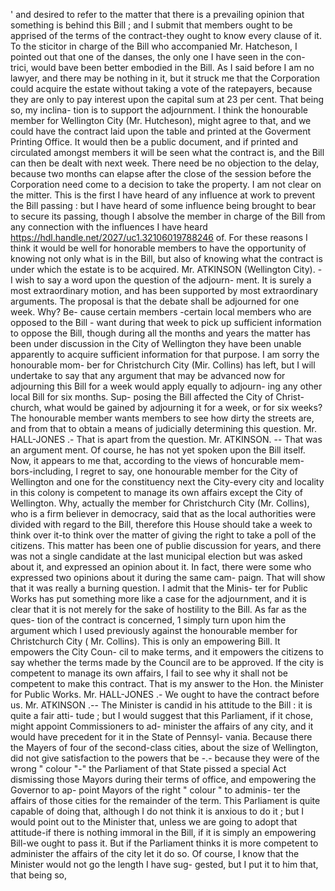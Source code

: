 ' and desired to refer to the matter that there is a prevailing opinion that something is behind this Bill ; and I submit that members ought to be apprised of the terms of the contract-they ought to know every clause of it. To the sticitor in charge of the Bill who accompanied Mr. Hatcheson, I pointed out that one of the danses, the only one I have seen in the con- trici, would bave been better embodied in the Bill. As I said before I am no lawyer, and there may be nothing in it, but it struck me that the Corporation could acquire the estate without taking a vote of the ratepayers, because they are only to pay interest upon the capital sum at 23 per cent. That being so, my inclina- tion is to support the adjournment. I think the honourable member for Wellington City (Mr. Hutcheson), might agree to that, and we could have the contract laid upon the table and printed at the Goverment Printing Office. It would then be a public document, and if printed and circulated amongst members it will be seen what the contract is, and the Bill can then be dealt with next week. There need be no objection to the delay, because two months can elapse after the close of the session before the Corporation need come to a decision to take the property. I am not clear on the mitter. This is the first I have heard of any influence at work to prevent the Bill passing : but I have heard of some influence being brought to bear to secure its passing, though I absolve the member in charge of the Bill from any connection with the influences I have heard https://hdl.handle.net/2027/uc1.32106019788246 of. For these reasons I think it would be well for honorable members to have the opportunity of knowing not only what is in the Bill, but also of knowing what the contract is under which the estate is to be acquired. Mr. ATKINSON (Wellington City). - I wish to say a word upon the question of the adjourn- ment. It is surely a most extraordinary motion, and has been supported by most extraordinary arguments. The proposal is that the debate shall be adjourned for one week. Why? Be- cause certain members -certain local members who are opposed to the Bill - want during that week to pick up sufficient information to oppose the Bill, though during all the months and years the matter has been under discussion in the City of Wellington they have been unable apparently to acquire sufficient information for that purpose. I am sorry the honourable mom- ber for Christchurch City (Mir. Collins) has left, but I will undertake to say that any argument that may be advanced now for adjourning this Bill for a week would apply equally to adjourn- ing any other local Bill for six months. Sup- posing the Bill affected the City of Christ- church, what would be gained by adjourning it for a week, or for six weeks? The honourable member wants members to see how dirty the streets are, and from that to obtain a means of judicially determining this question. Mr. HALL-JONES .- That is apart from the question. Mr. ATKINSON. -- That was an argument ment. Of course, he has not yet spoken upon the Bill itself. Now, it appears to me that, according to the views of honcurable mem- bors-including, I regret to say, one honourable member for the City of Wellington and one for the constituency next the City-every city and locality in this colony is competent to manage its own affairs except the City of Wellington. Why, actually the member for Christchurch City (Mr. Collins), who is a firm believer in democracy, said that as the local authorities were divided with regard to the Bill, therefore this House should take a week to think over it-to think over the matter of giving the right to take a poll of the citizens. This matter has been one of publie discussion for years, and there was not a single candidate at the last municipal election but was asked about it, and expressed an opinion about it. In fact, there were some who expressed two opinions about it during the same cam- paign. That will show that it was really a burning question. I admit that the Minis- ter for Public Works has put something more like a case for the adjournment, and it is clear that it is not merely for the sake of hostility to the Bill. As far as the ques- tion of the contract is concerned, 1 simply turn upon him the argument which I used previously against the honourable member for Christchurch City ( Mr. Collins). This is only an empowering Bill. It empowers the City Coun- cil to make terms, and it empowers the citizens to say whether the terms made by the Council are to be approved. If the city is competent to manage its own affairs, I fail to see why it shall not be competent to make this contract. That is my answer to the Hon. the Minister for Public Works. Mr. HALL-JONES .- We ought to have the contract before us. Mr. ATKINSON .-- The Minister is candid in his attitude to the Bill : it is quite a fair atti- tude ; but I would suggest that this Parliament, if it chose, might appoint Commissioners to ad- minister the affairs of any city, and it would have precedent for it in the State of Pennsyl- vania. Because there the Mayers of four of the second-class cities, about the size of Wellington, did not give satisfaction to the powers that be -.- because they were of the wrong " colour "-" the Parliament of that State pissed a special Act dismissing those Mayors during their terms of office, and empowering the Governor to ap- point Mayors of the right " colour " to adminis- ter the affairs of those cities for the remainder of the term. This Parliament is quite capable of doing that, although I do not think it is anxious to do it ; but I would point out to the Minister that, unless we are going to adopt that attitude-if there is nothing immoral in the Bill, if it is simply an empowering Bill-we ought to pass it. But if the Parliament thinks it is more competent to administer the affairs of the city let it do so. Of course, I know that the Minister would not go the length I have sug- gested, but I put it to him that, that being so, 